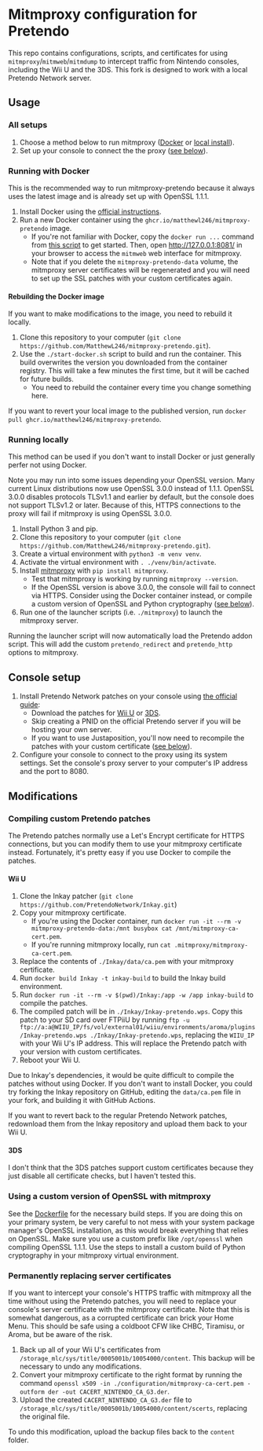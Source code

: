 # Mitmproxy configuration for Pretendo

This repo contains configurations, scripts, and certificates for using
`mitmproxy`/`mitmweb`/`mitmdump` to intercept traffic from Nintendo consoles,
including the Wii U and the 3DS. This fork is designed to work with a local
Pretendo Network server.

## Usage

### All setups

1. Choose a method below to run mitmproxy ([Docker](#running-with-docker) or
   [local install](#running-locally)).
2. Set up your console to connect the the proxy ([see below](#console-setup)).

### Running with Docker

This is the recommended way to run mitmproxy-pretendo because it always uses the
latest image and is already set up with OpenSSL 1.1.1.

1. Install Docker using the
   [official instructions](https://docs.docker.com/get-docker/).
2. Run a new Docker container using the `ghcr.io/matthewl246/mitmproxy-pretendo`
   image.
    - If you're not familiar with Docker, copy the `docker run ...` command from
      [this script](./start-docker.sh) to get started. Then, open
      <http://127.0.0.1:8081/> in your browser to access the `mitmweb` web
      interface for mitmproxy.
    - Note that if you delete the `mitmproxy-pretendo-data` volume, the
      mitmproxy server certificates will be regenerated and you will need to set
      up the SSL patches with your custom certificates again.

#### Rebuilding the Docker image

If you want to make modifications to the image, you need to rebuild it locally.

1. Clone this repository to your computer
   (`git clone https://github.com/MatthewL246/mitmproxy-pretendo.git`).
2. Use the `./start-docker.sh` script to build and run the container. This build
   overwrites the version you downloaded from the container registry. This will
   take a few minutes the first time, but it will be cached for future builds.
    - You need to rebuild the container every time you change something here.

If you want to revert your local image to the published version, run
`docker pull ghcr.io/matthewl246/mitmproxy-pretendo`.

### Running locally

This method can be used if you don't want to install Docker or just generally
perfer not using Docker.

Note you may run into some issues depending your OpenSSL version. Many current
Linux distributions now use OpenSSL 3.0.0 instead of 1.1.1. OpenSSL 3.0.0
disables protocols TLSv1.1 and earlier by default, but the console does not
support TLSv1.2 or later. Because of this, HTTPS connections to the proxy will
fail if mitmproxy is using OpenSSL 3.0.0.

1. Install Python 3 and pip.
2. Clone this repository to your computer
   (`git clone https://github.com/MatthewL246/mitmproxy-pretendo.git`).
3. Create a virtual environment with `python3 -m venv venv`.
4. Activate the virtual environment with `. ./venv/bin/activate`.
5. Install [mitmproxy](https://mitmproxy.org/) with `pip install mitmproxy`.
    - Test that mitmproxy is working by running `mitmproxy --version`.
    - If the OpenSSL version is above 3.0.0, the console will fail to connect
      via HTTPS. Consider using the Docker container instead, or compile a
      custom version of OpenSSL and Python cryptography
      ([see below](#using-a-custom-version-of-openssl-with-mitmproxy)).
6. Run one of the launcher scripts (i.e. `./mitmproxy`) to launch the mitmproxy
   server.

Running the launcher script will now automatically load the Pretendo addon
script. This will add the custom `pretendo_redirect` and `pretendo_http` options
to mitmproxy.

## Console setup

1. Install Pretendo Network patches on your console using
   [the official guide](https://pretendo.network/docs/install):
    - Download the patches for
      [Wii U](https://github.com/PretendoNetwork/Inkay/releases) or
      [3DS](https://github.com/PretendoNetwork/nimbus/releases).
    - Skip creating a PNID on the official Pretendo server if you will be
      hosting your own server.
    - If you want to use Justaposition, you'll now need to recompile the patches
      with your custom certificate
      ([see below](#compiling-custom-pretendo-patches)).
2. Configure your console to connect to the proxy using its system settings. Set
   the console's proxy server to your computer's IP address and the port
   to 8080.

## Modifications

### Compiling custom Pretendo patches

The Pretendo patches normally use a Let's Encrypt certificate for HTTPS
connections, but you can modify them to use your mitmproxy certificate instead.
Fortunately, it's pretty easy if you use Docker to compile the patches.

#### Wii U

1. Clone the Inkay patcher
   (`git clone https://github.com/PretendoNetwork/Inkay.git`)
2. Copy your mitmproxy certificate.
    - If you're using the Docker container, run
      `docker run -it --rm -v mitmproxy-pretendo-data:/mnt busybox cat /mnt/mitmproxy-ca-cert.pem`.
    - If you're running mitmproxy locally, run
      `cat .mitmproxy/mitmproxy-ca-cert.pem`.
3. Replace the contents of `./Inkay/data/ca.pem` with your mitmproxy
   certificate.
4. Run `docker build Inkay -t inkay-build` to build the Inkay build environment.
5. Run `docker run -it --rm -v $(pwd)/Inkay:/app -w /app inkay-build` to compile
   the patches.
6. The compiled patch will be in `./Inkay/Inkay-pretendo.wps`. Copy this patch
   to your SD card over FTPiiU by running
   `ftp -u ftp://a:a@WIIU_IP/fs/vol/external01/wiiu/environments/aroma/plugins/Inkay-pretendo.wps ./Inkay/Inkay-pretendo.wps`,
   replacing the `WIIU_IP` with your Wii U's IP address. This will replace the
   Pretendo patch with your version with custom certificates.
7. Reboot your Wii U.

Due to Inkay's dependencies, it would be quite difficult to compile the patches
without using Docker. If you don't want to install Docker, you could try forking
the Inkay repository on GitHub, editing the `data/ca.pem` file in your fork, and
building it with GitHub Actions.

If you want to revert back to the regular Pretendo Network patches, redownload
them from the Inkay repository and upload them back to your Wii U.

#### 3DS

I don't think that the 3DS patches support custom certificates because they just
disable all certificate checks, but I haven't tested this.

### Using a custom version of OpenSSL with mitmproxy

See the [Dockerfile](./Dockerfile) for the necessary build steps. If you are
doing this on your primary system, be very careful to not mess with your system
package manager's OpenSSL installation, as this would break everything that
relies on OpenSSL. Make sure you use a custom prefix like `/opt/openssl` when
compiling OpenSSL 1.1.1. Use the steps to install a custom build of Python
cryptography in your mitmproxy virtual environment.

### Permanently replacing server certificates

If you want to intercept your console's HTTPS traffic with mitmproxy all the
time without using the Pretendo patches, you will need to replace your console's
server certificate with the mitmproxy certificate. Note that this is somewhat
dangerous, as a corrupted certificate can brick your Home Menu. This should be
safe using a coldboot CFW like CHBC, Tiramisu, or Aroma, but be aware of the
risk.

1. Back up all of your Wii U's certificates from
   `/storage_mlc/sys/title/0005001b/10054000/content`. This backup will be
   necessary to undo any modifications.
2. Convert your mitmproxy certificate to the right format by running the command
   `openssl x509 -in ./configuration/mitmproxy-ca-cert.pem -outform der -out CACERT_NINTENDO_CA_G3.der`.
3. Upload the created `CACERT_NINTENDO_CA_G3.der` file to
   `/storage_mlc/sys/title/0005001b/10054000/content/scerts`, replacing the
   original file.

To undo this modification, upload the backup files back to the `content` folder.
